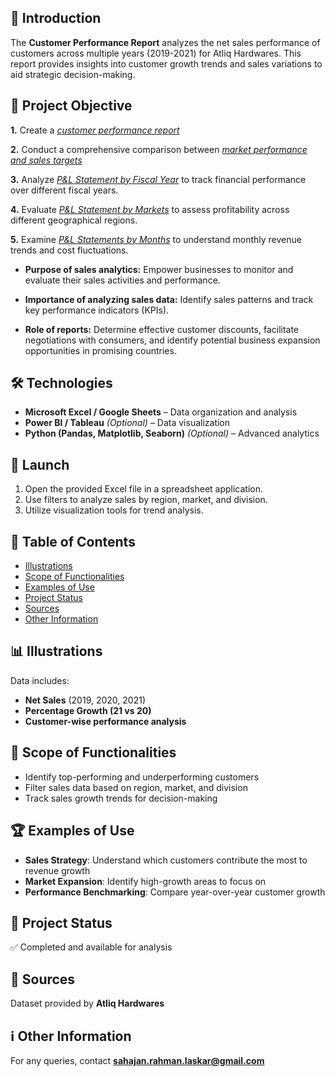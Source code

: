 ## 📌 Introduction
The **Customer Performance Report** analyzes the net sales performance of customers across multiple years (2019-2021) for Atliq Hardwares. This report provides insights into customer growth trends and sales variations to aid strategic decision-making.

## 🎯 Project Objective

**1.** Create a _[customer performance report](https://github.com/KirandeepMarala/Excel-Sales_Analysis/blob/main/Customer%20Performance%20Report.pdf)_ 

**2.** Conduct a comprehensive comparison between _[market performance and sales targets](https://github.com/KirandeepMarala/Excel-Sales_Analysis/blob/main/Market%20Performance%20vs%20Target%20Report.pdf)_

**3.** Analyze _[P&L Statement by Fiscal Year](https://github.com/KirandeepMarala/Excel-Sales_Analysis/blob/main/P&L%20Statement%20by%20Fiscal%20Year.pdf)_ to track financial performance over different fiscal years.

**4.** Evaluate _[P&L Statement by Markets](https://github.com/KirandeepMarala/Excel-Sales_Analysis/blob/main/P&L%20Statement%20by%20Markets.pdf)_ to assess profitability across different geographical regions.

**5.** Examine _[P&L Statements by Months](https://github.com/KirandeepMarala/Excel-Sales_Analysis/blob/main/P&L%20Statement%20by%20Months.pdf)_ to understand monthly revenue trends and cost fluctuations.

- **Purpose of sales analytics:** Empower businesses to monitor and evaluate their sales activities and performance.

- **Importance of analyzing sales data:** Identify sales patterns and track key performance indicators (KPIs).

- **Role of reports:** Determine effective customer discounts, facilitate negotiations with consumers, and identify potential business expansion opportunities in promising countries.

## 🛠 Technologies
- **Microsoft Excel / Google Sheets** – Data organization and analysis
- **Power BI / Tableau** *(Optional)* – Data visualization
- **Python (Pandas, Matplotlib, Seaborn)** *(Optional)* – Advanced analytics

## 🚀 Launch
1. Open the provided Excel file in a spreadsheet application.
2. Use filters to analyze sales by region, market, and division.
3. Utilize visualization tools for trend analysis.

## 📑 Table of Contents
- [Illustrations](#illustrations)
- [Scope of Functionalities](#scope-of-functionalities)
- [Examples of Use](#examples-of-use)
- [Project Status](#project-status)
- [Sources](#sources)
- [Other Information](#other-information)

## 📊 Illustrations
Data includes:
- **Net Sales** (2019, 2020, 2021)
- **Percentage Growth (21 vs 20)**
- **Customer-wise performance analysis**

## 🎯 Scope of Functionalities
- Identify top-performing and underperforming customers
- Filter sales data based on region, market, and division
- Track sales growth trends for decision-making

## 🏆 Examples of Use
- **Sales Strategy**: Understand which customers contribute the most to revenue growth
- **Market Expansion**: Identify high-growth areas to focus on
- **Performance Benchmarking**: Compare year-over-year customer growth

## 🚦 Project Status
✅ Completed and available for analysis

## 🔗 Sources
Dataset provided by **Atliq Hardwares**

## ℹ️ Other Information
For any queries, contact **sahajan.rahman.laskar@gmail.com**
